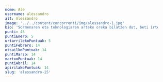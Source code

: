 ```yaml
---
nome: Ale
username: alessandro
alt: Alessandro
image: '../../content/concorrenti/img/alessandro-1.jpg'
bio: 'Sormenaren eta teknologiaren arteko oreka bilatzen dut, beti irtenbide berritzaile eta eraginkorrak sortzeko prest. Diseinua, kodea eta estrategia uztartuz, erabiltzaile-esperientzia optimizatzen dut, funtzionaltasuna eta estetika elkartuz. Xehetasunekiko arreta eta erronkei aurre egiteko gaitasuna dira nire lanaren oinarriak. Beti prestatzen, ikasten eta berritzen jarraitzen dut, nire proiektu bakoitzean benetako balioa sortzeko.'
punti: 43
puntiEnero: 5
urtarrilekoPuntuak: 5
puntiFebrero: 14
otsailkoPuntuak: 14
puntiMarzo: 14
martxoPuntuak: 14
puntiAbril: 14
apirilakoPuntuak: 14
slug: 'alessandro-25'
---
```

